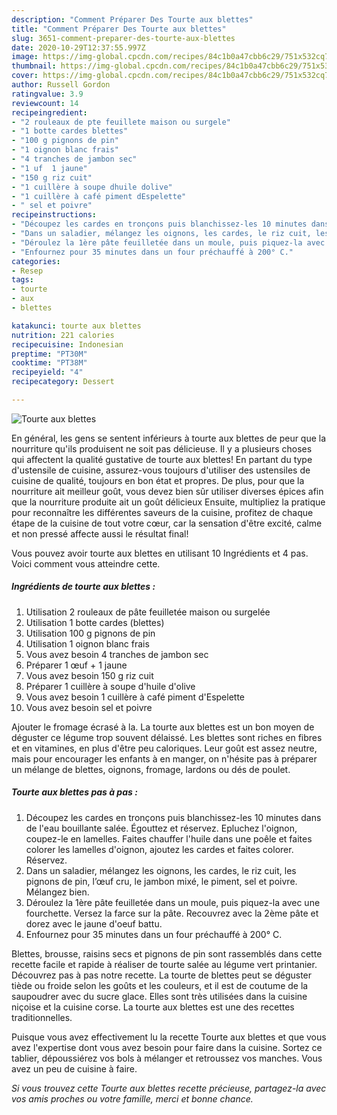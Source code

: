 ```yaml
---
description: "Comment Préparer Des Tourte aux blettes"
title: "Comment Préparer Des Tourte aux blettes"
slug: 3651-comment-preparer-des-tourte-aux-blettes
date: 2020-10-29T12:37:55.997Z
image: https://img-global.cpcdn.com/recipes/84c1b0a47cbb6c29/751x532cq70/tourte-aux-blettes-photo-principale-de-la-recette.jpg
thumbnail: https://img-global.cpcdn.com/recipes/84c1b0a47cbb6c29/751x532cq70/tourte-aux-blettes-photo-principale-de-la-recette.jpg
cover: https://img-global.cpcdn.com/recipes/84c1b0a47cbb6c29/751x532cq70/tourte-aux-blettes-photo-principale-de-la-recette.jpg
author: Russell Gordon
ratingvalue: 3.9
reviewcount: 14
recipeingredient:
- "2 rouleaux de pte feuillete maison ou surgele"
- "1 botte cardes blettes"
- "100 g pignons de pin"
- "1 oignon blanc frais"
- "4 tranches de jambon sec"
- "1 uf  1 jaune"
- "150 g riz cuit"
- "1 cuillère à soupe dhuile dolive"
- "1 cuillère à café piment dEspelette"
- " sel et poivre"
recipeinstructions:
- "Découpez les cardes en tronçons puis blanchissez-les 10 minutes dans de l&#39;eau bouillante salée. Égouttez et réservez. Epluchez l&#39;oignon, coupez-le en lamelles. Faites chauffer l&#39;huile dans une poêle et faites colorer les lamelles d&#39;oignon, ajoutez les cardes et faites colorer. Réservez."
- "Dans un saladier, mélangez les oignons, les cardes, le riz cuit, les pignons de pin, l’œuf cru, le jambon mixé, le piment, sel et poivre. Mélangez bien."
- "Déroulez la 1ère pâte feuilletée dans un moule, puis piquez-la avec une fourchette. Versez la farce sur la pâte. Recouvrez avec la 2ème pâte et dorez avec le jaune d&#39;oeuf battu."
- "Enfournez pour 35 minutes dans un four préchauffé à 200° C."
categories:
- Resep
tags:
- tourte
- aux
- blettes

katakunci: tourte aux blettes 
nutrition: 221 calories
recipecuisine: Indonesian
preptime: "PT30M"
cooktime: "PT38M"
recipeyield: "4"
recipecategory: Dessert

---
```



![Tourte aux blettes](https://img-global.cpcdn.com/recipes/84c1b0a47cbb6c29/751x532cq70/tourte-aux-blettes-photo-principale-de-la-recette.jpg)

En général, les gens se sentent inférieurs à tourte aux blettes de peur que la nourriture qu'ils produisent ne soit pas délicieuse. Il y a plusieurs choses qui affectent la qualité gustative de tourte aux blettes! En partant du type d'ustensile de cuisine, assurez-vous toujours d'utiliser des ustensiles de cuisine de qualité, toujours en bon état et propres. De plus, pour que la nourriture ait meilleur goût, vous devez bien sûr utiliser diverses épices afin que la nourriture produite ait un goût délicieux Ensuite, multipliez la pratique pour reconnaître les différentes saveurs de la cuisine, profitez de chaque étape de la cuisine de tout votre cœur, car la sensation d'être excité, calme et non pressé affecte aussi le résultat final!

<!--inarticleads1-->

Vous pouvez avoir tourte aux blettes en utilisant 10 Ingrédients et 4 pas. Voici comment vous atteindre cette.

##### Ingrédients de tourte aux blettes :

1. Utilisation 2 rouleaux de pâte feuilletée maison ou surgelée
1. Utilisation 1 botte cardes (blettes)
1. Utilisation 100 g pignons de pin
1. Utilisation 1 oignon blanc frais
1. Vous avez besoin 4 tranches de jambon sec
1. Préparer 1 œuf + 1 jaune
1. Vous avez besoin 150 g riz cuit
1. Préparer 1 cuillère à soupe d&#39;huile d&#39;olive
1. Vous avez besoin 1 cuillère à café piment d&#39;Espelette
1. Vous avez besoin  sel et poivre


Ajouter le fromage écrasé à la. La tourte aux blettes est un bon moyen de déguster ce légume trop souvent délaissé. Les blettes sont riches en fibres et en vitamines, en plus d&#39;être peu caloriques. Leur goût est assez neutre, mais pour encourager les enfants à en manger, on n&#39;hésite pas à préparer un mélange de blettes, oignons, fromage, lardons ou dés de poulet. 

<!--inarticleads2-->

##### Tourte aux blettes pas à pas :

1. Découpez les cardes en tronçons puis blanchissez-les 10 minutes dans de l&#39;eau bouillante salée. Égouttez et réservez. Epluchez l&#39;oignon, coupez-le en lamelles. Faites chauffer l&#39;huile dans une poêle et faites colorer les lamelles d&#39;oignon, ajoutez les cardes et faites colorer. Réservez.
1. Dans un saladier, mélangez les oignons, les cardes, le riz cuit, les pignons de pin, l’œuf cru, le jambon mixé, le piment, sel et poivre. Mélangez bien.
1. Déroulez la 1ère pâte feuilletée dans un moule, puis piquez-la avec une fourchette. Versez la farce sur la pâte. Recouvrez avec la 2ème pâte et dorez avec le jaune d&#39;oeuf battu.
1. Enfournez pour 35 minutes dans un four préchauffé à 200° C.


Blettes, brousse, raisins secs et pignons de pin sont rassemblés dans cette recette facile et rapide à réaliser de tourte salée au légume vert printanier. Découvrez pas à pas notre recette. La tourte de blettes peut se déguster tiède ou froide selon les goûts et les couleurs, et il est de coutume de la saupoudrer avec du sucre glace. Elles sont très utilisées dans la cuisine niçoise et la cuisine corse. La tourte aux blettes est une des recettes traditionnelles. 

<!--inarticleads1-->

<p>
Puisque vous avez effectivement lu la recette Tourte aux blettes et que vous avez l'expertise dont vous avez besoin pour faire dans la cuisine. Sortez ce tablier, dépoussiérez vos bols à mélanger et retroussez vos manches. Vous avez un peu de cuisine à faire.
</p>

<p>
<i>Si vous trouvez cette Tourte aux blettes recette précieuse, partagez-la avec vos amis proches ou votre famille, merci et bonne chance.</i>
</p>
